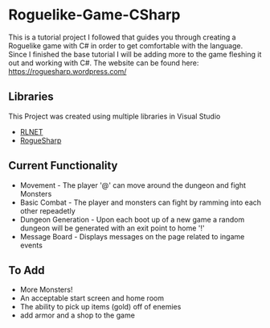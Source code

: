 # Roguelike-Game-CSharp
This is a tutorial project I followed that guides you through creating a Roguelike game with C# in order to get comfortable with the language. Since I finished the base tutorial I will be adding more to the game fleshing it out and working with C#. 
The website can be found here: https://roguesharp.wordpress.com/
    
## Libraries
This Project was created using multiple libraries in Visual Studio

* [RLNET](https://bitbucket.org/clarktravism/rlnet/)
* [RogueSharp](https://bitbucket.org/FaronBracy/roguesharp) 

## Current Functionality
* Movement - The player '@' can move around the dungeon and fight Monsters
* Basic Combat - The player and monsters can fight by ramming into each other repeadetly
* Dungeon Generation - Upon each boot up of a new game a random dungeon will be generated with an exit point to home '!'
* Message Board - Displays messages on the page related to ingame events

## To Add
* More Monsters!
* An acceptable start screen and home room
* The ability to pick up items (gold) off of enemies
* add armor and a shop to the game
